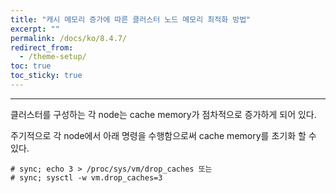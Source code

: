 ```yaml
---
title: "캐시 메모리 증가에 따른 클러스터 노드 메모리 최적화 방법"
excerpt: ""
permalink: /docs/ko/8.4.7/
redirect_from:
  - /theme-setup/
toc: true
toc_sticky: true
---
```


---
클러스터를 구성하는 각 node는 cache memory가 점차적으로 증가하게 되어 있다.

주기적으로 각 node에서 아래 명령을 수행함으로써 cache memory를 초기화 할 수 있다.

```
# sync; echo 3 > /proc/sys/vm/drop_caches 또는
# sync; sysctl -w vm.drop_caches=3

```
